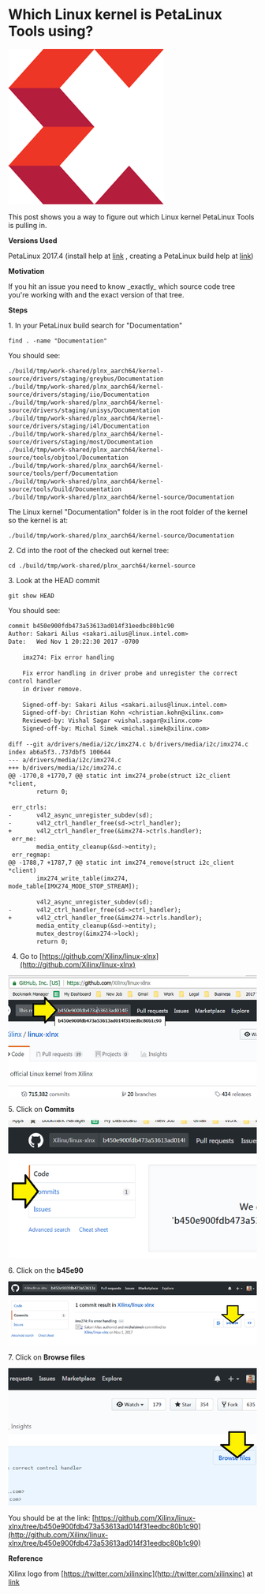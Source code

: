 # Which Linux kernel is PetaLinux Tools using?

![xilinx_logo_1](xilinx_logo_1.png)

This post shows you a way to figure out which Linux kernel PetaLinux Tools is pulling in.

**Versions Used**

PetaLinux 2017.4 (install help at [link](http://www.zachpfeffer.com/single-post/Download-and-Install-Xilinxs-20174-PetaLinux-Tools) , creating a PetaLinux build help at [link](http://www.zachpfeffer.com/single-post/Create-Build-and-Test-a-PetaLinux-Tools-20174-Project))

**Motivation**

If you hit an issue you need to know \_exactly\_ which source code tree you're working with and the exact version of that tree.

**Steps**

1\. In your PetaLinux build search for "Documentation"

```
find . -name "Documentation"
```

You should see:

```
./build/tmp/work-shared/plnx_aarch64/kernel-source/drivers/staging/greybus/Documentation
./build/tmp/work-shared/plnx_aarch64/kernel-source/drivers/staging/iio/Documentation
./build/tmp/work-shared/plnx_aarch64/kernel-source/drivers/staging/unisys/Documentation
./build/tmp/work-shared/plnx_aarch64/kernel-source/drivers/staging/i4l/Documentation
./build/tmp/work-shared/plnx_aarch64/kernel-source/drivers/staging/most/Documentation
./build/tmp/work-shared/plnx_aarch64/kernel-source/tools/objtool/Documentation
./build/tmp/work-shared/plnx_aarch64/kernel-source/tools/perf/Documentation
./build/tmp/work-shared/plnx_aarch64/kernel-source/tools/build/Documentation
./build/tmp/work-shared/plnx_aarch64/kernel-source/Documentation
```

The Linux kernel "Documentation" folder is in the root folder of the kernel so the kernel is at:

```
./build/tmp/work-shared/plnx_aarch64/kernel-source/Documentation
```

2\. Cd into the root of the checked out kernel tree:

```
cd ./build/tmp/work-shared/plnx_aarch64/kernel-source
```

3\. Look at the HEAD commit

```
git show HEAD
```

You should see:

```
commit b450e900fdb473a53613ad014f31eedbc80b1c90
Author: Sakari Ailus <sakari.ailus@linux.intel.com>
Date:   Wed Nov 1 20:22:30 2017 -0700

    imx274: Fix error handling
    
    Fix error handling in driver probe and unregister the correct control handler
    in driver remove.
    
    Signed-off-by: Sakari Ailus <sakari.ailus@linux.intel.com>
    Signed-off-by: Christian Kohn <christian.kohn@xilinx.com>
    Reviewed-by: Vishal Sagar <vishal.sagar@xilinx.com>
    Signed-off-by: Michal Simek <michal.simek@xilinx.com>

diff --git a/drivers/media/i2c/imx274.c b/drivers/media/i2c/imx274.c
index ab6a5f3..737dbf5 100644
--- a/drivers/media/i2c/imx274.c
+++ b/drivers/media/i2c/imx274.c
@@ -1770,8 +1770,7 @@ static int imx274_probe(struct i2c_client *client,
        return 0;
 
 err_ctrls:
-       v4l2_async_unregister_subdev(sd);
-       v4l2_ctrl_handler_free(sd->ctrl_handler);
+       v4l2_ctrl_handler_free(&imx274->ctrls.handler);
 err_me:
        media_entity_cleanup(&sd->entity);
 err_regmap:
@@ -1788,7 +1787,7 @@ static int imx274_remove(struct i2c_client *client)
        imx274_write_table(imx274, mode_table[IMX274_MODE_STOP_STREAM]);
 
        v4l2_async_unregister_subdev(sd);
-       v4l2_ctrl_handler_free(sd->ctrl_handler);
+       v4l2_ctrl_handler_free(&imx274->ctrls.handler);
        media_entity_cleanup(&sd->entity);
        mutex_destroy(&imx274->lock);
        return 0;
```

4. Go to [https://github.com/Xilinx/linux-xlnx](http://github.com/Xilinx/linux-xlnx) 

![go_to_linux_xilinx_github_2](go_to_linux_xilinx_github_2.png)

5\. Click on **Commits**

![click_commits_3](click_commits_3.png)

6\. Click on the **b45e90**

![click_on_b45e90_4](click_on_b45e90_4.png)

7\. Click on **Browse files**

![browse_files_5](browse_files_5.png)

You should be at the link: [https://github.com/Xilinx/linux-xlnx/tree/b450e900fdb473a53613ad014f31eedbc80b1c90](http://github.com/Xilinx/linux-xlnx/tree/b450e900fdb473a53613ad014f31eedbc80b1c90)

**Reference**

Xilinx logo from [https://twitter.com/xilinxinc](http://twitter.com/xilinxinc) at [link](http://pbs.twimg.com/profile_images/535545777020338176/pEWdIYq__400x400.png)